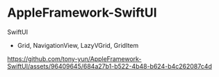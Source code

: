 # AppleFramework-SwiftUI
SwiftUI

- Grid, NavigationView, LazyVGrid, GridItem



https://github.com/tony-yun/AppleFramework-SwiftUI/assets/96409645/684a27b1-b522-4b48-b624-b4c262087c4d

